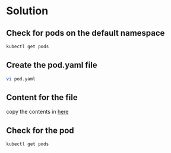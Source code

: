 # Solution

## Check for pods on the default namespace

```bash
kubectl get pods
```

## Create the pod.yaml file

```bash
vi pod.yaml
```

## Content for the file

copy the contents in [here](./pod.yaml)

## Check for the pod

```bash
kubectl get pods
```